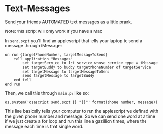 # Text-Messages

Send your friends AUTOMATED text messages as a little prank.

Note: this script will only work if you have a Mac

In `send.scpt` you'll find an applescript that tells your laptop to send a message through iMessage:
```
on run {targetPhoneNumber, targetMessageToSend}
    tell application "Messages"
        set targetService to 1st service whose service type = iMessage
        set targetBuddy to buddy targetPhoneNumber of targetService
        set targetMessage to targetMessageToSend
        send targetMessage to targetBuddy
    end tell
end run
```

Then, we call this through `main.py` like so:
```
os.system('osascript send.scpt {} "{}"'.format(phone_number, message))
```

This line basically tells your computer to run the applescript we defined with the given phone number and message.
So we can send one word at a time if we just create a for loop and run this line a gazillion times, where the
message each time is that single word.
